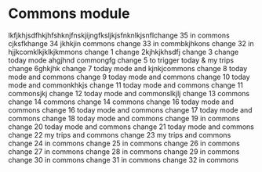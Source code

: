 # Commons module
lkfjkhjsdfhkjhfshknjfnskjijngfksljkjsfnknlkjsnflchange 35 in commons
cjksfkhange 34 jkhkjin commons
change 33 in commbkjhkons
change 32 in hjjkcomklkjklkjkmmons 
change 1
change 2kjhkjkhsdfj
change 3
change today mode ahgjhnd commongfg
change 5 to trigger today & my trips
change 6ghkjhk
change 7 today mode and kjnkjcommons
change 8 today mode and commons
change 9 today mode and commons
change 10 today mode and commonkhkjs
change 11 today mode and commons
change 11 commonsjkj
change 12 today mode and commonslkjlj
change 13 commons
change 14 commons
change 14 commons
change 16 today mode and commons
change 16 today mode and commons
change 17 today mode and commons
change 18 today mode and commons
change 19 in commons
change 20 today mode and commons
change 21 today mode and commons
change 22 my trips and commons
change 23 my trips and commons
change 24 in commons
change 25 in commons
change 26 in commons
change 27 in commons
change 28 in commons
change 29 in commons
change 30 in commons
change 31 in commons
change 32 in commons
